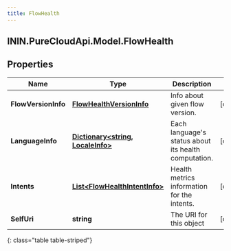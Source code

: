 ```yaml
---
title: FlowHealth
---
```

## ININ.PureCloudApi.Model.FlowHealth

## Properties

|Name | Type | Description | Notes|
|------------ | ------------- | ------------- | -------------|
| **FlowVersionInfo** | [**FlowHealthVersionInfo**](FlowHealthVersionInfo.html) | Info about given flow version. | [optional] |
| **LanguageInfo** | [**Dictionary&lt;string, LocaleInfo&gt;**](LocaleInfo.html) | Each language&#39;s status about its health computation. | [optional] |
| **Intents** | [**List&lt;FlowHealthIntentInfo&gt;**](FlowHealthIntentInfo.html) | Health metrics information for the intents. | [optional] |
| **SelfUri** | **string** | The URI for this object | [optional] |
{: class="table table-striped"}


